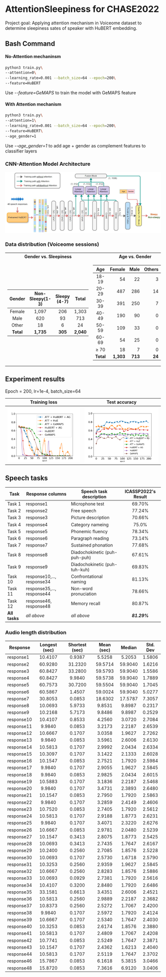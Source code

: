 # AttentionSleepiness for CHASE2022
Project goal:
Applying attention mechanism in Voiceome dataset to determine sleepiness sates of speaker with HuBERT embedding.

## Bash Command
#### No-Attention mechaninsm
```bash
python3 train.py\
--attention=0\
--learning_rate=0.001 --batch_size=64 --epoch=200\
--feature=HuBERT
```
Use *--feature=GeMAPS* to train the model with GeMAPS feature 

#### With Attention mechanism
```bash
python3 train.py\
--attention=1\
--learning_rate=0.001 --batch_size=64 --epoch=200\
--feature=HuBERT\
--age_gender=1
```
Use *--age_gender=1* to add age + gender as complement features to classifier layers  

### CNN-Attention Model Architecture
![](image/model-design3.jpg)

### Data distribution (Voiceome sessions)
<table align="center">
<tr><th>Gender vs. Sleepiness</th><th> Age vs. Gender </th></tr>
<tr><td align="top">

|Gender | Non-Sleepy(1-3) | Sleepy (4-7) | Total|
|:-------:|:-----------------:|:-------------:|:------:|
| Female|     1,097       |      206     |1,303 |
| Male  |     620       |      93     |713 |
| Other  |    18       |     6     | 24 |
| **Total**  |    **1,735**  | **305**     |**2,040**|

</td><td>

|Age |Female | Male | Others | **Total** |
|:---:|---:|---:|---:|---:|
|18-19 | 54| 22 |  3 | **79** |
| 20-29 | 487 | 286 | 14 | **787** |
| 30-39 | 391 | 250 | 7 | **648** |
| 40-49 | 190 | 90 | 0 | **280** |
| 50-59 | 109 | 33 | 0 | **142** |
| 60-69 | 54  | 25 | 0 | **79** |
| ≥ 70| 18 | 7 | 0 | **25** |
| **Total** | **1,303** | **713** | **24** | **2,040**|

</td></tr> </table>

## Experiment results
Epoch = 200, lr=1e-4, batch_size=64

Training loss             |  Test accuracy
:-------------------------:|:-------------------------:
![](image/comparing-training-loss.png)  |  ![](image/comparing-test-accur.png)



## Speech tasks
| Task   | Response columns | Speech task description | ICASSP2022's Result |
| ------ | ---------------- | ------------ |:------------------:|
| Task 1 | response1        | Microphone test | 69.70% |
| Task 2 | response2        | Free speech | 77.24% |
| Task 3 | response3        | Picture description | 70.66% |
| Task 4 | response4        | Category nameing | 75.0% |
| Task 5 | response5        | Phonemic fluency | 78.34% |
| Task 6 | response6        | Paragraph reading | 73.14% |
| Task 7 | response7        | Sustained phonation | 77.68% |
| Task 8 | response8        | Diadochokinetic (puh-puh-puh)| 67.61% |
| Task 9 | response9        | Diadochokinetic (puh-tuh-kuh) | 69.83% |
| Task 10| response10,..., response34 | Confrontational naming | 81.13% |
| Task 11| response35,..., response44| Non-word pronuciation | 78.66% |
| Task 12| response46, response48 | Memory recall | 80.87% |
| **All tasks** | _all above_ | _all above_ | **_81.29%_** |

### Audio length distribution
|Response | Longest (sec) | Shortest (sec) | Mean (sec) | Median | Std. Dev |
|---|:---:|:---:|:---:|:---:|:---:|
|response1 | 10.4107 | 0.9387 | 5.5258 |5.2053 | 1.5806 |
|response2 | 60.9280 | 31.2320 | 59.5714 |59.9040 | 1.6216 |
|response3 | 60.8427 | 33.2800 | 59.5793 |59.9040 | 1.5586 |
|response4 | 60.8427 | 9.9840 | 59.5738 |59.9040 | 1.7889 |
|response5 | 60.7573 | 30.7200 | 59.5504 |59.9040 | 1.7045 |
|response6 | 60.5867 | 1.4507 | 59.0024 |59.9040 | 5.0277 |
|response7 | 30.8053 | 0.0853 | 18.6302 |17.5787 | 7.3057 |
|response8 | 10.0693 | 5.9733 | 9.8531 |9.8987 | 0.2317 |
|response9 | 10.2168 | 5.7173 | 9.8486 |9.8987 | 0.2529 |
|response10 | 10.4107 | 0.8533 | 4.2560 |3.0720 | 2.7084 |
|response11 | 9.9840 | 0.0853 | 3.2173 |2.2187 | 2.6539 |
|response12 | 10.6667 | 0.1707 | 3.0358 |1.9627 | 2.7262 |
|response13 | 9.9840 | 0.0853 | 3.5961 |2.6006 | 2.6130 |
|response14 | 10.5813 | 0.1707 | 2.9992 |2.0434 | 2.6334 |
|response15 | 10.3097 | 0.1707 | 3.1422 |2.1333 | 2.6028 |
|response16 | 10.1547 | 0.0853 | 2.7521 |1.7920 | 2.5984 |
|response17 | 9.9840 | 0.1707 | 2.9055 |1.9627 | 2.5845 |
|response18 | 9.9840 | 0.0853 | 2.9825 |2.0434 | 2.6015 |
|response19 | 10.5883 | 0.1707 | 3.1836 |2.2187 | 2.5468 |
|response20 | 9.9840 | 0.1707 | 3.4731 |2.3893 | 2.6480 |
|response21 | 10.1547 | 0.0853 | 2.7950 |1.7920 | 2.5863 |
|response22 | 9.9840 | 0.1707 | 3.2859 |2.4149 | 2.4606 |
|response23 | 10.7520 | 0.0853 | 2.7405 |1.7920 | 2.5612 |
|response24 | 10.5813 | 0.1707 | 2.9188 |1.8773 | 2.6231 |
|response25 | 9.9840 | 0.1707 | 3.4071 |2.3220 | 2.6276 |
|response26 | 10.6667 | 0.0853 | 2.9781 |2.0480 | 2.5239 |
|response27 | 10.1547 | 0.3413 | 2.8075 |1.8773 | 2.5425 |
|response28 | 10.0693 | 0.3413 | 2.7435 |1.7647 | 2.6167 |
|response29 | 10.2400 | 0.2560 | 2.7085 |1.8576 | 2.5228 |
|response30 | 10.0693 | 0.1707 | 2.5730 |1.6718 | 2.5790 |
|response31 | 10.3253 | 0.2560 | 2.9359 |1.9627 | 2.5845 |
|response32 | 10.6667 | 0.2560 | 2.8283 |1.8576 | 2.5886 |
|response33 | 10.0693 | 0.0929 | 2.7381 |1.7920 | 2.5616 |
|response34 | 10.4107 | 0.3200 | 2.8480 |1.7920 | 2.6486 |
|response35 | 33.1581 | 0.6613 | 3.4351 |2.6006 | 2.4521 |
|response36 | 10.5813 | 0.2560 | 2.9889 |2.2187 | 2.3682 |
|response37 | 10.8373 | 0.2560 | 2.5272 |1.7067 | 2.4200 |
|response38 | 9.9840 | 0.1707 | 2.5972 |1.7920 | 2.4124 |
|response39 | 10.6667 | 0.1707 | 2.5340 |1.7647 | 2.4030 |
|response40 | 10.3253 | 0.0853 | 2.6174 |1.8576 | 2.3880 |
|response41 | 10.5813 | 0.1707 | 2.4809 |1.7067 | 2.4208 |
|response42 | 10.7741 | 0.0853 | 2.5249 |1.7647 | 2.3871 |
|response43 | 10.1547 | 0.1707 | 2.4362 |1.6213 | 2.4040 |
|response44 | 10.5813 | 0.1707 | 2.5119 |1.7647 | 2.3702 |
|response46 | 15.7867 | 0.0853 | 6.1618 |5.3815 | 3.0466 |
|response48 | 15.8720 | 0.0853 | 7.3616 |6.9120 | 3.0406 |

